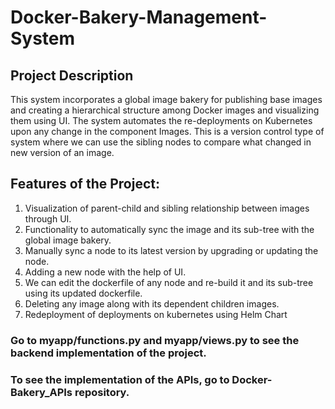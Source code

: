 # Docker-Bakery-Management-System

## Project Description

This system incorporates a global image bakery for publishing base images and creating a hierarchical structure among Docker images and visualizing them using UI. The system automates the re-deployments on Kubernetes upon any change in the component Images.
This is a version control type of system where we can use the sibling nodes to compare what changed in new version of an image.


## Features of the Project:

1) Visualization of parent-child and sibling relationship between images through UI.
2) Functionality to automatically sync the image and its sub-tree with the global image bakery.
3) Manually sync a node to its latest version by upgrading or updating the node.
4) Adding a new node with the help of UI.
5) We can edit the dockerfile of any node and re-build it and its sub-tree using its updated dockerfile.
6) Deleting any image along with its dependent children images.
7) Redeployment of deployments on kubernetes using Helm Chart

<h3> Go to myapp/functions.py and myapp/views.py to see the backend implementation of the project.</h3>
<h3> To see the implementation of the APIs, go to Docker-Bakery_APIs repository.</h3>
